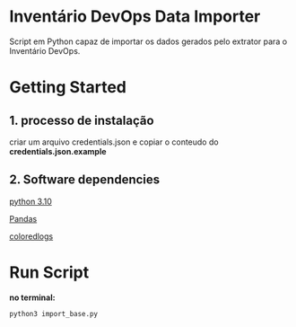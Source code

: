 # Inventário DevOps Data Importer
Script em Python capaz de importar os dados gerados pelo extrator para o Inventário DevOps. 

# Getting Started
## 1.	processo de instalação
<p> criar um arquivo credentials.json e copiar o conteudo do <strong>credentials.json.example</strong> </p>



## 2.	Software dependencies
[python 3.10](https://www.python.org/downloads/)

[Pandas](https://pandas.pydata.org/)

[coloredlogs](https://pypi.org/project/coloredlogs/)


# Run Script
<strong>no terminal: </strong> <br>
```
python3 import_base.py
``` 

